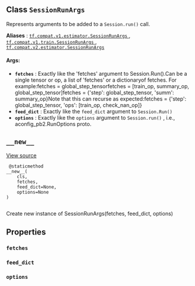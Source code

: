 

## Class  `SessionRunArgs` 
Represents arguments to be added to a  `Session.run()`  call.

**Aliases** : [ `tf.compat.v1.estimator.SessionRunArgs` ](/api_docs/python/tf/estimator/SessionRunArgs), [ `tf.compat.v1.train.SessionRunArgs` ](/api_docs/python/tf/estimator/SessionRunArgs), [ `tf.compat.v2.estimator.SessionRunArgs` ](/api_docs/python/tf/estimator/SessionRunArgs)

#### Args:
- **`fetches`** : Exactly like the 'fetches' argument to Session.Run().Can be a single tensor or op, a list of 'fetches' or a dictionaryof fetches.  For example:fetches = global_step_tensorfetches = [train_op, summary_op, global_step_tensor]fetches = {'step': global_step_tensor, 'summ': summary_op}Note that this can recurse as expected:fetches = {'step': global_step_tensor,           'ops': [train_op, check_nan_op]}
- **`feed_dict`** : Exactly like the  `feed_dict`  argument to  `Session.Run()` 
- **`options`** : Exactly like the  `options`  argument to  `Session.run()` , i.e., aconfig_pb2.RunOptions proto.


##  `__new__` 
[View source](https://github.com/tensorflow/tensorflow/blob/r2.0/tensorflow/python/training/session_run_hook.py#L210-L211)

```
 @staticmethod
__new__(
    cls,
    fetches,
    feed_dict=None,
    options=None
)
 
```

Create new instance of SessionRunArgs(fetches, feed_dict, options)

## Properties


###  `fetches` 


###  `feed_dict` 


###  `options` 
